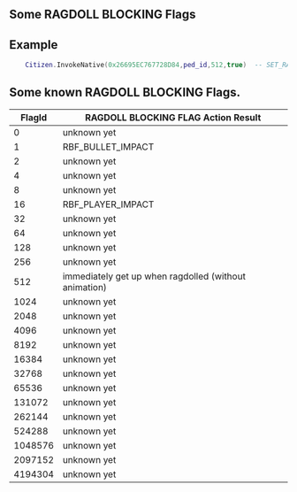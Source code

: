 ## Some RAGDOLL BLOCKING Flags


## Example

```lua
	Citizen.InvokeNative(0x26695EC767728D84,ped_id,512,true)  -- SET_RAGDOLL_BLOCKING_FLAGS ped immediately gets up when ragdolled (without animation);
```

<h2>Some known RAGDOLL BLOCKING Flags.</h2>

FlagId | RAGDOLL BLOCKING FLAG Action Result
----------- | -------------------------- 
0 | unknown yet
1 | RBF_BULLET_IMPACT
2 | unknown yet
4 | unknown yet
8 | unknown yet
16 | RBF_PLAYER_IMPACT
32 | unknown yet
64 | unknown yet
128 | unknown yet
256 | unknown yet
512 | immediately get up when ragdolled (without animation)
1024 | unknown yet
2048 | unknown yet
4096 | unknown yet
8192 | unknown yet
16384 | unknown yet
32768 | unknown yet
65536 | unknown yet
131072 | unknown yet
262144 | unknown yet
524288 | unknown yet
1048576 | unknown yet
2097152 | unknown yet
4194304 | unknown yet
